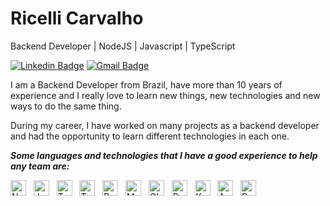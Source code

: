 # Ricelli Carvalho 

Backend Developer | NodeJS | Javascript | TypeScript

[![Linkedin Badge](https://img.shields.io/badge/-LinkedIn-blue?style=flat&logo=Linkedin&logoColor=white&link=https://www.linkedin.com/in/ricellicarvalho/)](https://www.linkedin.com/in/ricellicarvalho/)
[![Gmail Badge](https://img.shields.io/badge/-Gmail-c14438?style=flat&logo=Gmail&logoColor=white&link=mailto:ricelli.martinsdecarvalho@gmail.com)](mailto:ricelli.martinsdecarvalho@gmail.com)

I am a Backend Developer from Brazil, have more than 10 years of experience and I really love to learn new things, new technologies and new ways to do the same thing.

During my career, I have worked on many projects as a backend developer and had the opportunity to learn different technologies in each one.

***Some languages and technologies that I have a good experience to help any team are:***  

<p>
<img height="25" alt="NodeJS" title="NodeJS" src="https://img.shields.io/badge/node.js-6DA55F?style=for-the-badge&logo=node.js&logoColor=white">
 &nbsp;
<img height="25" alt="JavaScript" title="JavaScript" src="https://img.shields.io/badge/javascript-%23323330.svg?style=for-the-badge&logo=javascript&logoColor=%23F7DF1E">
&nbsp;
<img height="25" alt="TypeScript" title="TypeScript" src="https://img.shields.io/badge/typescript-%23007ACC.svg?style=for-the-badge&logo=typescript&logoColor=white">
&nbsp;
<img height="25" alt="Testing Library" title="Testing Library" src="https://img.shields.io/badge/-TestingLibrary-%23E33332?style=for-the-badge&logo=testing-library&logoColor=white">
&nbsp;
<img height="25" alt="Postgres" title="Postgres" src="https://img.shields.io/badge/postgres-%23316192.svg?style=for-the-badge&logo=postgresql&logoColor=white">
&nbsp;
<img height="25" alt="MongoDB" title="MongoDB" src="https://img.shields.io/badge/MongoDB-%234ea94b.svg?style=for-the-badge&logo=mongodb&logoColor=white">
&nbsp;
<img height="25" alt="GIT" title="GIT" src="https://img.shields.io/badge/git-%23F05033.svg?style=for-the-badge&logo=git&logoColor=white">
&nbsp;
<img alt="Docker" title="Docker" src="https://img.shields.io/badge/docker-%230db7ed.svg?style=for-the-badge&logo=docker&logoColor=white" height="25"/>
&nbsp;
<img alt="Kubernetes" title="Kubernetes" src="https://img.shields.io/badge/kubernetes-%23326ce5.svg?style=for-the-badge&logo=kubernetes&logoColor=white" height="25"/>
&nbsp;
<img alt="AWS" title="AWS" src="https://img.shields.io/badge/AWS-%23FF9900.svg?style=for-the-badge&logo=amazon-aws&logoColor=white" height="25"/>
&nbsp;
<img height="25" alt="RabbitMQ" title="RabbitMQ" src="https://img.shields.io/badge/Rabbitmq-FF6600?style=for-the-badge&logo=rabbitmq&logoColor=white">
</p>
